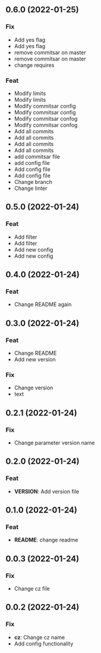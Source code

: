 ## 0.6.0 (2022-01-25)

### Fix

- Add yes flag
- Add yes flag
- remove commitsar on master
- remove commitsar on master
- change requires

### Feat

- Modify limits
- Modify limits
- Modify commitsar config
- Modify commitsar config
- Modify commitsar confog
- Modify commitsar confog
- Add all commits
- Add all commits
- Add all commits
- Add all commits
- add commitsar file
- add config file
- Add config file
- Add config file
- Change branch
- Change linter

## 0.5.0 (2022-01-24)

### Feat

- Add filter
- Add filter
- Add new config
- Add new config

## 0.4.0 (2022-01-24)

### Feat

- Change README again

## 0.3.0 (2022-01-24)

### Feat

- Change README
- Add new version

### Fix

- Change version
- text

## 0.2.1 (2022-01-24)

### Fix

- Change parameter version name

## 0.2.0 (2022-01-24)

### Feat

- **VERSION**: Add version file

## 0.1.0 (2022-01-24)

### Feat

- **README**: change readme

## 0.0.3 (2022-01-24)

### Fix

- Change cz file

## 0.0.2 (2022-01-24)

### Fix

- **cz**: Change cz name
- Add config functionality
